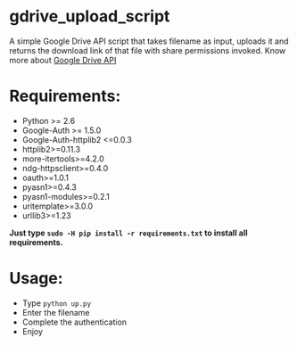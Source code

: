 # gdrive_upload_script
A simple Google Drive API script that takes filename as input, uploads it and returns the download link of that file with share permissions invoked.
Know more about [Google Drive API](https://developers.google.com/drive/api/v3/quickstart/python)

# Requirements:
- Python >= 2.6
- Google-Auth >= 1.5.0
- Google-Auth-httplib2 <=0.0.3
- httplib2>=0.11.3
- more-itertools>=4.2.0
- ndg-httpsclient>=0.4.0
- oauth>=1.0.1
- pyasn1>=0.4.3
- pyasn1-modules>=0.2.1
- uritemplate>=3.0.0
- urllib3>=1.23

**Just type `sudo -H pip install -r requirements.txt` to install all requirements.**

# Usage:
- Type `python up.py`
- Enter the filename 
- Complete the authentication 
- Enjoy

